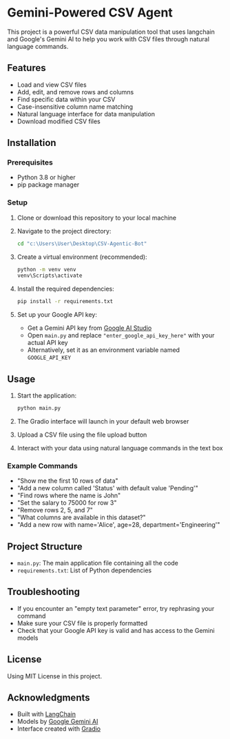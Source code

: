 # Gemini-Powered CSV Agent

This project is a powerful CSV data manipulation tool that uses langchain and Google's Gemini AI to help you work with CSV files through natural language commands.

## Features

- Load and view CSV files
- Add, edit, and remove rows and columns
- Find specific data within your CSV
- Case-insensitive column name matching
- Natural language interface for data manipulation
- Download modified CSV files

## Installation

### Prerequisites

- Python 3.8 or higher
- pip package manager

### Setup

1. Clone or download this repository to your local machine

2. Navigate to the project directory:
   ```bash
   cd "c:\Users\User\Desktop\CSV-Agentic-Bot"
   ```

3. Create a virtual environment (recommended):
   ```bash
   python -m venv venv
   venv\Scripts\activate
   ```

4. Install the required dependencies:
   ```bash
   pip install -r requirements.txt
   ```

5. Set up your Google API key:
   - Get a Gemini API key from [Google AI Studio](https://makersuite.google.com/)
   - Open `main.py` and replace `"enter_google_api_key_here"` with your actual API key
   - Alternatively, set it as an environment variable named `GOOGLE_API_KEY`

## Usage

1. Start the application:
   ```bash
   python main.py
   ```

2. The Gradio interface will launch in your default web browser

3. Upload a CSV file using the file upload button

4. Interact with your data using natural language commands in the text box

### Example Commands

- "Show me the first 10 rows of data"
- "Add a new column called 'Status' with default value 'Pending'"
- "Find rows where the name is John"
- "Set the salary to 75000 for row 3"
- "Remove rows 2, 5, and 7"
- "What columns are available in this dataset?"
- "Add a new row with name='Alice', age=28, department='Engineering'"

## Project Structure

- `main.py`: The main application file containing all the code
- `requirements.txt`: List of Python dependencies

## Troubleshooting

- If you encounter an "empty text parameter" error, try rephrasing your command
- Make sure your CSV file is properly formatted
- Check that your Google API key is valid and has access to the Gemini models

## License

Using MIT License in this project.

## Acknowledgments

- Built with [LangChain](https://www.langchain.com/)
- Models by [Google Gemini AI](https://ai.google.dev/)
- Interface created with [Gradio](https://www.gradio.app/)
